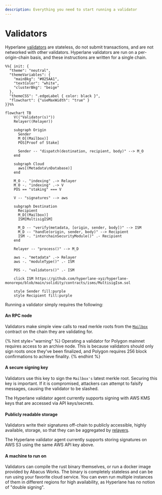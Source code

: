 ```yaml
---
description: Everything you need to start running a validator
---
```


# Validators

Hyperlane [validators](../../../protocol/agents/validators.md) are stateless, do not submit transactions, and are not networked with other validators. Hyperlane validators are run on a per-origin-chain basis, and these instructions are written for a single chain.

<!-- INCLUDE diagrams/multisig-pos-ism.md -->
<!-- WARNING: copied from the included file path. Do not edit directly. -->
```mermaid
%%{ init: {
  "theme": "neutral",
  "themeVariables": {
    "mainBkg": "#025AA1",
    "textColor": "white",
    "clusterBkg": "beige"
  },
  "themeCSS": ".edgeLabel { color: black }",
  "flowchart": {"useMaxWidth": "true" }
}}%%

flowchart TB
    V(("Validator(s)"))
    Relayer((Relayer))

    subgraph Origin
      Sender
      M_O[(Mailbox)]
      POS[Proof of Stake]

      Sender -- "dispatch(destination, recipient, body)" --> M_O
    end

    subgraph Cloud
      aws[(Metadata\nDatabase)]
    end

    M_O -. "indexing" .-> Relayer
    M_O -. "indexing" .-> V
    POS == "staking" === V

    V -- "signatures" --> aws

    subgraph Destination
      Recipient
      M_D[(Mailbox)]
      ISM[MultisigISM]

      M_D -- "verify(metadata, [origin, sender, body])" --> ISM
      M_D -- "handle(origin, sender, body)" --> Recipient
      ISM -. "interchainSecurityModule()" .- Recipient
    end

    Relayer -- "process()" --> M_D

    aws -. "metadata" .-> Relayer
    aws -. "moduleType()" .- ISM

    POS -. "validators()" .- ISM

    click ISM https://github.com/hyperlane-xyz/hyperlane-monorepo/blob/main/solidity/contracts/isms/MultisigIsm.sol

    style Sender fill:purple
    style Recipient fill:purple
```
<!-- WARNING: copied from the included file path. Do not edit directly. -->
<!-- END -->

Running a validator simply requires the following:

#### An RPC node&#x20;

Validators make simple view calls to read merkle roots from the [`Mailbox`](../../../protocol/messaging.md) contract on the chain they are validating for.

{% hint style="warning" %}
Operating a validator for Polygon mainnet requires access to an archive node. This is because validators should only sign roots once they've been finalized, and Polygon requires 256 block confirmations to achieve finality.
{% endhint %}

#### A secure signing key&#x20;

Validators use this key to sign the `Mailbox's` latest merkle root. Securing this key is important. If it is compromised, attackers can attempt to falsify messages, causing the validator to be slashed.&#x20;

The Hyperlane validator agent currently supports signing with AWS KMS keys that are accessed via API keys/secrets.

#### Publicly readable storage&#x20;

Validators write their signatures off-chain to publicly accessible, highly available, storage, so that they can be aggregated by [relayers](../../../protocol/agents/relayer.md).&#x20;

The Hyperlane validator agent currently supports storing signatures on AWS S3 using the same AWS API key above.&#x20;

#### A machine to run on

Validators can compile the rust binary themselves, or run a docker image provided by Abacus Works. The binary is completely stateless and can be run using your favorite cloud service. You can even run multiple instances of them in different regions for high availability, as Hyperlane has no notion of "double signing".
